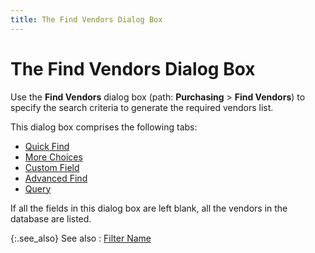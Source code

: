```yaml
---
title: The Find Vendors Dialog Box
---
```


# The Find Vendors Dialog Box


Use the **Find Vendors** dialog  box (path: **Purchasing** > **Find Vendors**) to specify the search  criteria to generate the required vendors list.


This dialog box comprises the following tabs:

- [Quick  Find]({{site.mv_baseurl}}/finding-vendors/create-new-filters/find_vendors_quick_find_find_vendors_step_by_step.html)
- [More  Choices]({{site.mv_baseurl}}/finding-vendors/create-new-filters/find_vendors_more_choices_tab_find_vendors_step_by_step.html)
- [Custom  Field]({{site.mv_baseurl}}/finding-vendors/create-new-filters/find_vendors_custom_field_step_by_step.html)
- [Advanced  Find]({{site.mv_baseurl}}/finding-vendors/create-new-filters/find_vendors_advanced_find_step_by_step.html)
- [Query]({{site.mv_baseurl}}/finding-vendors/create-new-filters/find_vendors_query_step_by_step.html)



If all the fields in this dialog box are left blank, all the vendors  in the database are listed.


{:.see_also}
See also
: [Filter  Name]({{site.mv_baseurl}}/finding-vendors/find-vendor-details/filter-name/filter_name_find_vendors_dialog_box_find_vendors_content.html)

